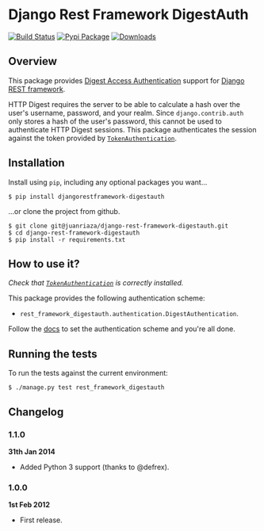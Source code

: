 # Django Rest Framework DigestAuth

[![Build Status](https://travis-ci.org/juanriaza/django-rest-framework-digestauth.png?branch=master)](https://travis-ci.org/juanriaza/django-rest-framework-digestauth)
[![Pypi Package](https://badge.fury.io/py/djangorestframework-digestauth.png)](http://badge.fury.io/py/djangorestframework-digestauth)
[![Downloads](https://pypip.in/d/djangorestframework-digestauth/badge.png)](https://crate.io/packages/djangorestframework-digestauth/)


## Overview

This package provides [Digest Access Authentication](http://pretty-rfc.herokuapp.com/RFC2617) support for [Django REST framework](http://django-rest-framework.org/).

HTTP Digest requires the server to be able to calculate a hash over the user's username, password, and your realm.
Since `django.contrib.auth` only stores a hash of the user's password, this cannot be used to authenticate HTTP Digest sessions. This package authenticates the session against the token provided by [`TokenAuthentication`](http://django-rest-framework.org/api-guide/authentication.html#tokenauthentication).

## Installation

Install using `pip`, including any optional packages you want...

	$ pip install djangorestframework-digestauth

...or clone the project from github.

    $ git clone git@juanriaza/django-rest-framework-digestauth.git
    $ cd django-rest-framework-digestauth
    $ pip install -r requirements.txt

## How to use it?

*Check that [`TokenAuthentication`](http://django-rest-framework.org/api-guide/authentication.html#tokenauthentication) is correctly installed.*

This package provides the following authentication scheme:

- `rest_framework_digestauth.authentication.DigestAuthentication`.

Follow the [docs](http://django-rest-framework.org/api-guide/authentication.html#setting-the-authentication-scheme) to set the authentication scheme and you're all done.

## Running the tests
To run the tests against the current environment:

    $ ./manage.py test rest_framework_digestauth

## Changelog

### 1.1.0

**31th Jan 2014**

* Added Python 3 support (thanks to @defrex).

### 1.0.0

**1st Feb 2012**

* First release.
